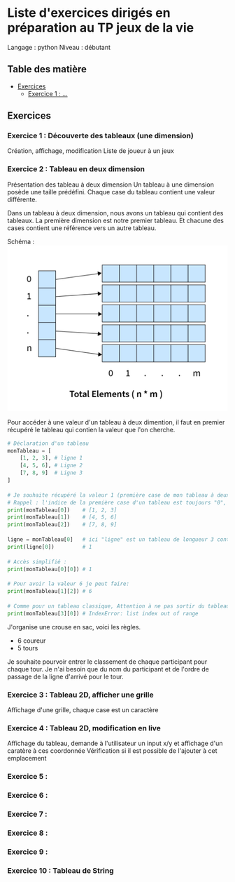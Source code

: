 # Liste d'exercices dirigés en préparation au TP jeux de la vie

Langage : python
Niveau : débutant


## Table des matière 

- [Exercices](#exercices)
  - [Exercice 1 : ...](#exercice-1--)



## Exercices 


### Exercice 1 : Découverte des tableaux (une dimension)
Création, affichage, modification
Liste de joueur à un jeux


### Exercice 2 : Tableau en deux dimension
Présentation des tableau à deux dimension
Un tableau à une dimension posède une taille prédéfini. Chaque case du tableau contient une valeur différente.

Dans un tableau à deux dimension, nous avons un tableau qui contient des tableaux. 
La première dimension est notre premier tableau. Et chacune des cases contient une référence vers un autre tableau.

Schéma : 
![alt text](two-dimensional-array.webp)

Pour accéder à une valeur d'un tableau à deux dimention, il faut en premier récupéré le tableau qui contien la valeur que l'on cherche.


```python
# Déclaration d'un tableau
monTableau = [
    [1, 2, 3], # ligne 1
    [4, 5, 6], # Ligne 2
    [7, 8, 9]  # Ligne 3
]

# Je souhaite récupéré la valeur 1 (première case de mon tableau à deux dimension)
# Rappel : l'indice de la première case d'un tableau est toujours "0", et la dernière case est "taille - 1"
print(monTableau[0])    # [1, 2, 3]
print(monTableau[1])    # [4, 5, 6]
print(monTableau[2])    # [7, 8, 9]

ligne = monTableau[0]   # ici "ligne" est un tableau de longueur 3 contenant les valeur 1, 2 et 3
print(ligne[0])         # 1

# Accès simplifié : 
print(monTableau[0][0]) # 1

# Pour avoir la valeur 6 je peut faire:
print(monTableau[1][2]) # 6

# Comme pour un tableau classique, Attention à ne pas sortir du tableau
print(monTableau[3][0]) # IndexError: list index out of range
```


J'organise une crouse en sac, voici les règles.
- 6 coureur
- 5 tours

Je souhaite pourvoir entrer le classement de chaque participant pour chaque tour. Je n'ai besoin que du nom du participant et de l'ordre de passage de la ligne d'arrivé pour le tour.





### Exercice 3 : Tableau 2D, afficher une grille
Affichage d'une grille, chaque case est un caractère


### Exercice 4 : Tableau 2D, modification en live
Affichage du tableau, demande à l'utilisateur un input x/y et affichage d'un caratère à ces coordonnée
Vérification si il est possible de l'ajouter à cet emplacement


### Exercice 5 : 


### Exercice 6 : 


### Exercice 7 : 


### Exercice 8 : 


### Exercice 9 : 


### Exercice 10 : Tableau de String


